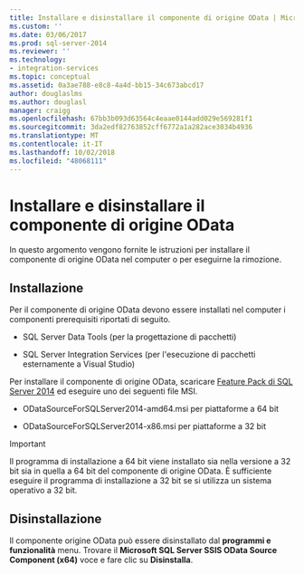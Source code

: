 ```yaml
---
title: Installare e disinstallare il componente di origine OData | Microsoft Docs
ms.custom: ''
ms.date: 03/06/2017
ms.prod: sql-server-2014
ms.reviewer: ''
ms.technology:
- integration-services
ms.topic: conceptual
ms.assetid: 0a3ae788-e8c8-4a4d-bb15-34c673abcd17
author: douglaslms
ms.author: douglasl
manager: craigg
ms.openlocfilehash: 67bb3b093d63564c4eaae0144add029e569281f1
ms.sourcegitcommit: 3da2edf82763852cff6772a1a282ace3034b4936
ms.translationtype: MT
ms.contentlocale: it-IT
ms.lasthandoff: 10/02/2018
ms.locfileid: "48068111"
---
```

# <a name="install-and-uninstall-odata-source-component"></a>Installare e disinstallare il componente di origine OData
  In questo argomento vengono fornite le istruzioni per installare il componente di origine OData nel computer o per eseguirne la rimozione.  
  
## <a name="installation"></a>Installazione  
 Per il componente di origine OData devono essere installati nel computer i componenti prerequisiti riportati di seguito.  
  
-   SQL Server Data Tools (per la progettazione di pacchetti)  
  
-   SQL Server Integration Services (per l'esecuzione di pacchetti esternamente a Visual Studio)  
  
 Per installare il componente di origine OData, scaricare [Feature Pack di SQL Server 2014](http://go.microsoft.com/fwlink/p/?LinkId=391999) ed eseguire uno dei seguenti file MSI.  
  
-   ODataSourceForSQLServer2014-amd64.msi per piattaforme a 64 bit  
  
-   ODataSourceForSQLServer2014-x86.msi per piattaforme a 32 bit  
  
> [!IMPORTANT]  
>  Il programma di installazione a 64 bit viene installato sia nella versione a 32 bit sia in quella a 64 bit del componente di origine OData. È sufficiente eseguire il programma di installazione a 32 bit se si utilizza un sistema operativo a 32 bit.  
  
## <a name="uninstallation"></a>Disinstallazione  
 Il componente origine OData può essere disinstallato dal **programmi e funzionalità** menu. Trovare il **Microsoft SQL Server SSIS OData Source Component (x64)** voce e fare clic su **Disinstalla**.  
  
  
